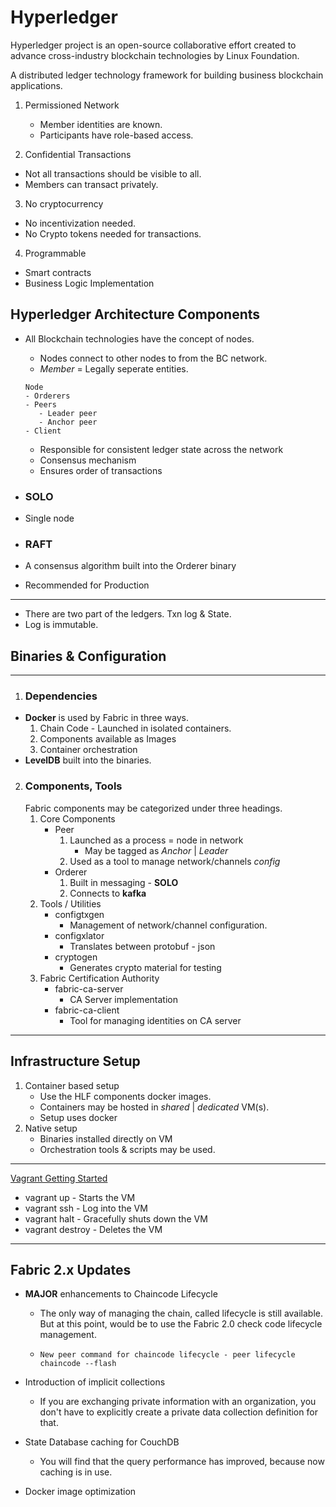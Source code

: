 # Hyperledger

Hyperledger project is an open-source collaborative effort created to advance cross-industry blockchain technologies by Linux Foundation.

A distributed ledger technology framework for building business blockchain applications.

1. Permissioned Network

   - Member identities are known.
   - Participants have role-based access.

2. Confidential Transactions

- Not all transactions should be visible to all.
- Members can transact privately.

3. No cryptocurrency

- No incentivization needed.
- No Crypto tokens needed for transactions.

4. Programmable

- Smart contracts
- Business Logic Implementation

## Hyperledger Architecture Components

- All Blockchain technologies have the concept of nodes.

  - Nodes connect to other nodes to from the BC network.
  - _Member_ = Legally seperate entities.

  ```
  Node
  - Orderers
  - Peers
     - Leader peer
     - Anchor peer
  - Client
  ```

  - Responsible for consistent ledger state across the network
  - Consensus mechanism
  - Ensures order of transactions

- ### SOLO
- Single node
- ### RAFT
- A consensus algorithm built into the Orderer binary
- Recommended for Production

---

- There are two part of the ledgers. Txn log & State.
- Log is immutable.

## Binaries & Configuration

---

1. ### Dependencies

- **Docker** is used by Fabric in three ways.
  1.  Chain Code - Launched in isolated containers.
  2.  Components available as Images
  3.  Container orchestration
- **LevelDB** built into the binaries.

2. ### Components, Tools
   Fabric components may be categorized under three headings.
   1. Core Components
      - Peer
        1. Launched as a process = node in network
           - May be tagged as _Anchor_ | _Leader_
        2. Used as a tool to manage network/channels _config_
      - Orderer
        1. Built in messaging - **SOLO**
        2. Connects to **kafka**
   2. Tools / Utilities
      - configtxgen
        - Management of network/channel configuration.
      - configxlator
        - Translates between protobuf - json
      - cryptogen
        - Generates crypto material for testing
   3. Fabric Certification Authority
      - fabric-ca-server
        - CA Server implementation
      - fabric-ca-client
        - Tool for managing identities on CA server

---

## Infrastructure Setup

1. Container based setup
   - Use the HLF components docker images.
   - Containers may be hosted in _shared_ | _dedicated_ VM(s).
   - Setup uses docker
2. Native setup
   - Binaries installed directly on VM
   - Orchestration tools & scripts may be used.

---

<a href="https://www.vagrantup.com/intro/getting-started/">Vagrant Getting Started</a>

- vagrant up - Starts the VM
- vagrant ssh - Log into the VM
- vagrant halt - Gracefully shuts down the VM
- vagrant destroy - Deletes the VM

---

## Fabric 2.x Updates

- **MAJOR** enhancements to Chaincode Lifecycle

  - The only way of managing the chain, called lifecycle is still available. But at this point, would be to use the Fabric 2.0 check code lifecycle management.
  - ```
    New peer command for chaincode lifecycle - peer lifecycle chaincode --flash
    ```

- Introduction of implicit collections
  - If you are exchanging private information with an organization, you don't have to explicitly create a private data collection definition for that.
- State Database caching for CouchDB
  - You will find that the query performance has improved, because now caching is in use.
- Docker image optimization

